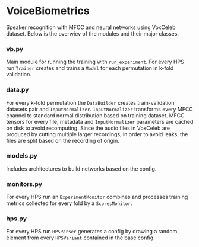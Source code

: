 # VoiceBiometrics
Speaker recognition with MFCC and neural networks using VoxCeleb dataset. Below is the overwiev of the modules and their major classes.

### vb.py
Main module for running the training with `run_experiment`. For every HPS run `Trainer` creates and trains a `Model` for each permutation in k-fold validation.

### data.py
For every k-fold permutation the `DataBuilder` creates train-validation datasets pair and `InputNormalizer`. `InputNormalizer` transforms every MFCC channel to standard normal distribution based on training dataset. MFCC tensors for every file, metadata and `InputNormalizer` parameters are cached on disk to avoid recomputing. Since the audio files in VoxCeleb are produced by cutting multiple larger recordings, in order to avoid leaks, the files are split based on the recording of origin.

### models.py
Includes architectures to build networks based on the config.

### monitors.py
For every HPS run an `ExperimentMonitor` combines and processes training metrics collected for every fold by a `ScoresMonitor`.

### hps.py
For every HPS run `HPSParser` generates a config by drawing a random element from every `HPSVariant` contained in the base config.
